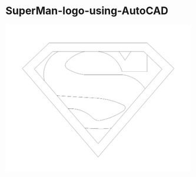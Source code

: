 # SuperMan-logo-using-AutoCAD

![design](https://github.com/abdullah-al-munem/SuperMan-logo-using-AutoCAD/blob/main/SuperMan%20logo-Model.png?raw=true)
